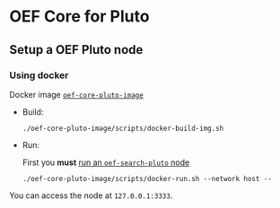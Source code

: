 # OEF Core for Pluto

## Setup a OEF Pluto node

### Using docker 
Docker image [`oef-core-pluto-image`](https://github.com/uvue-git/oef-core-pluto/tree/master/oef-core-pluto-image)

- Build:
 
      ./oef-core-pluto-image/scripts/docker-build-img.sh
    
- Run:

  First you **must** [run an `oef-search-pluto` node](https://github.com/uvue-git/oef-search-pluto/blob/docker-img/README.md)

      ./oef-core-pluto-image/scripts/docker-run.sh --network host --


You can access the node at `127.0.0.1:3333`.
